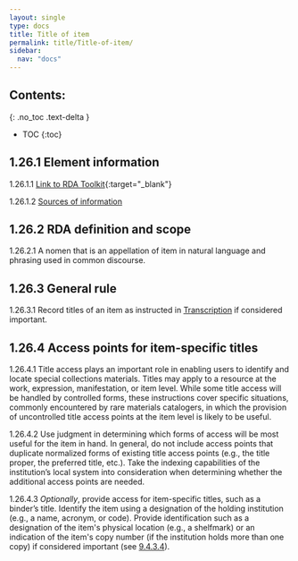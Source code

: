 ```yaml
---
layout: single
type: docs
title: Title of item
permalink: title/Title-of-item/
sidebar:
  nav: "docs"
---
```


## Contents:
{: .no_toc .text-delta }

- TOC
{:toc}

## 1.26.1 Element information

<a name="1.26.1.1">1.26.1.1</a> [Link to RDA Toolkit](https://beta.rdatoolkit.org/Content/Index?externalId=en-US_ala-18eb0d77-78b7-37fa-9dbb-6e735809b89a){:target="_blank"}

<a name="1.26.1.2">1.26.1.2</a> [Sources of information](/DCRMR/title/)

## 1.26.2 RDA definition and scope

<a name="1.26.2.1">1.26.2.1</a> A nomen that is an appellation of item in natural language and phrasing used in common discourse.

## 1.26.3 General rule

<a name="1.26.3.1">1.26.3.1</a> Record titles of an item as instructed in [Transcription](/DCRMR/general-rules/Transcription/) if considered important.  

## 1.26.4 Access points for item-specific titles

<a name="1.26.4.1">1.26.4.1</a> Title access plays an important role in enabling users to identify and locate special collections materials. Titles may apply to a resource at the work, expression, manifestation, or item level. While some title access will be handled by controlled forms, these instructions cover specific situations, commonly encountered by rare materials catalogers, in which the provision of uncontrolled title access points at the item level is likely to be useful.

<a name="1.26.4.2">1.26.4.2</a> Use judgment in determining which forms of access will be most useful for the item in hand. In general, do not include access points that duplicate normalized forms of existing title access points (e.g., the title proper, the preferred title, etc.). Take the indexing capabilities of the institution’s local system into consideration when determining whether the additional access points are needed.

<a name="1.26.4.3">1.26.4.3</a> *Optionally*, provide access for item-specific titles, such as a binder’s title. Identify the item using a designation of the holding institution (e.g., a name, acronym, or code). Provide identification such as a designation of the item's physical location (e.g., a shelfmark) or an indication of the item's copy number (if the institution holds more than one copy) if considered important (see [9.4.3.4](/DCRMR/additional-notes/Note-on-item/#9.4.3.4)).
